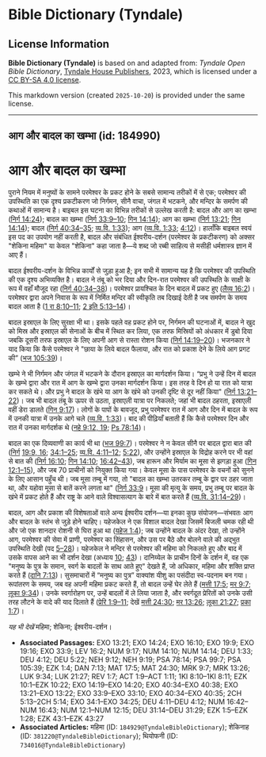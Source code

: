 # Bible Dictionary (Tyndale)

## License Information

**Bible Dictionary (Tyndale)** is based on and adapted from: _Tyndale Open Bible Dictionary_, [Tyndale House Publishers](https://tyndaleopenresources.com/), 2023, which is licensed under a [CC BY-SA 4.0 license](https://creativecommons.org/licenses/by-sa/4.0/legalcode.en).

This markdown version (created `2025-10-20`) is provided under the same license.



--------------------------------

## आग और बादल का खम्भा (id: 184990)

आग और बादल का खम्भा
===================

पुराने नियम में मनुष्यों के सामने परमेश्वर के प्रकट होने के सबसे सामान्य तरीकों में से एक; परमेश्वर की उपस्थिति का एक दृश्य प्रकटीकरण जो निर्गमन, सीनै वाचा, जंगल में भटकने, और मन्दिर के समर्पण की कथाओं में सामान्य है। बाइबल इस घटना का विभिन्न तरीकों से उल्लेख करती है: बादल और आग का खम्भा ([निर्ग 14:24](https://ref.ly/Exod14:24)); बादल का खम्भा ([निर्ग 33:9–10](https://ref.ly/Exod33:9-Exod33:10); [गिन 14:14](https://ref.ly/Num14:14)); आग का खम्भा ([निर्ग 13:21](https://ref.ly/Exod13:21); [गिन 14:14](https://ref.ly/Num14:14)); बादल ([निर्ग 40:34–35](https://ref.ly/Exod40:34-Exod40:35); [व्य.वि. 1:33](https://ref.ly/Deut1:33)); आग ([व्य.वि. 1:33](https://ref.ly/Deut1:33); [4:12](https://ref.ly/Deut4:12))। हालाँकि बाइबल स्वयं इस पद का उपयोग नहीं करती है, बादल और संबंधित ईश्वरीय\-दर्शन (परमेश्वर के प्रकटीकरण) को अक्सर "शेकिना महिमा" या केवल "शेकिना" कहा जाता है—ये शब्द जो रब्बी साहित्य से मसीही धर्मशास्त्र ज्ञान में आए हैं।

बादल ईश्वरीय\-दर्शन के विभिन्न कार्यों से जुड़ा हुआ है; इन सभी में सामान्य यह है कि परमेश्वर की उपस्थिति की एक दृश्य अभिव्यक्ति है। बादल ने तंबू को भर दिया और दिन\-रात परमेश्वर की उपस्थिति के साक्षी के रूप में वहाँ मौजूद रहा ([निर्ग 40:34–38](https://ref.ly/Exod40:34-Exod40:38))। परमेश्वर प्रायश्चित के दिन बादल में प्रकट हुए ([लैव्य 16:2](https://ref.ly/Lev16:2))। परमेश्वर द्वारा अपने निवास के रूप में निर्मित मन्दिर की स्वीकृति तब दिखाई देती है जब समर्पण के समय बादल आता है ([1 रा 8:10–11](https://ref.ly/1Kgs8:10-1Kgs8:11); [2 इति 5:13–14](https://ref.ly/2Chr5:13-2Chr5:14))।

बादल इस्राएल के लिए सुरक्षा भी था। इसके पहले वह प्रकट होने पर, निर्गमन की घटनाओं में, बादल ने खुद को मिस्र और इस्राएल की सेनाओं के बीच में स्थित कर लिया, एक तरफ मिस्रियों को अंधकार में डुबो दिया जबकि दूसरी तरफ इस्राएल के लिए अपनी आग से रास्ता रोशन किया ([निर्ग 14:19–20](https://ref.ly/Exod14:19-Exod14:20))। भजनकार ने याद किया कि कैसे परमेश्वर ने "छाया के लिये बादल फैलाया, और रात को प्रकाश देने के लिये आग प्रगट की” ([भज 105:39](https://ref.ly/Ps105:39))।

खम्भे ने भी निर्गमन और जंगल में भटकने के दौरान इस्राएल का मार्गदर्शन किया। “प्रभु ने उन्हें दिन में बादल के खम्भे द्वारा और रात में आग के खम्भे द्वारा उनका मार्गदर्शन किया। इस तरह वे दिन हो या रात को यात्रा कर सकते थे। और प्रभु ने बादल के खंभे या आग के खंभे को उनकी दृष्टि से दूर नहीं किया" ([निर्ग 13:21–22](https://ref.ly/Exod13:21-Exod13:22))। जब भी बादल तंबू के ऊपर से उठता, इस्राएली यात्रा पर निकलते; जहां भी बादल ठहरता, इस्राएली वहीं डेरा डालते ([गिन 9:17](https://ref.ly/Num9:17))। लोगों के पापों के बावजूद, प्रभु परमेश्वर रात में आग और दिन में बादल के रूप में उनकी यात्रा में उनके आगे चले ([व्य.वि. 1:33](https://ref.ly/Deut1:33))। बाद की पीढ़ियाँ बताती हैं कि कैसे परमेश्वर दिन और रात में उनका मार्गदर्शक थे ([नहे 9:12, 19](https://ref.ly/Neh9:12,Neh9:19); [Ps 78:14](https://ref.ly/Ps78:14))।

बादल का एक दिव्यवाणी का कार्य भी था ([भज 99:7](https://ref.ly/Ps99:7))। परमेश्वर ने न केवल सीनै पर बादल द्वारा बात की ([निर्ग](https://ref.ly/Exod19:9) [19:9, 16](https://ref.ly/Exod19:9,Exod19:16); [34:1–25](https://ref.ly/Exod34:1-Exod34:25); [व्य.वि. 4:11–12](https://ref.ly/Deut4:11-Deut4:12); [5:22](https://ref.ly/Deut5:22)), और उन्होंने इस्राएल के विद्रोह करने पर भी वहां से बात की ([निर्ग 16:10](https://ref.ly/Exod16:10); [गिन 14:10](https://ref.ly/Num14:10); [16:42–43](https://ref.ly/Num16:42-Num16:43)), जब हारून और मिर्याम का मूसा से झगड़ा हुआ ([गिन 12:1–15](https://ref.ly/Num12:1-Num12:15)), और जब 70 प्राचीनों को नियुक्त किया गया। केवल मूसा के पास परमेश्वर के वचनों को सुनने के लिए आसान पहुँच थी। जब मूसा तम्बू में गया, तो "बादल का खम्भा उतरकर तम्बू के द्वार पर ठहर जाता था, और यहोवा मूसा से बातें करने लगता था" ([निर्ग 33:9](https://ref.ly/Exod33:9)। मूसा की मृत्यु के समय, प्रभु तम्बू पर बादल के खंभे में प्रकट होते हैं और राष्ट्र के आने वाले विश्वासत्याग के बारे में बात करते हैं ([व्य.वि. 31:14–29](https://ref.ly/Deut31:14-Deut31:29))।

बादल, आग और प्रकाश की विशेषताओं वाले अन्य ईश्वरीय दर्शन—या इनका कुछ संयोजन—संभवतः आग और बादल के स्तंभ से जुड़े होने चाहिए। यहेजकेल ने एक विशाल बादल देखा जिसमें बिजली चमक रही थी और जो एक शानदार रोशनी से घिरा हुआ था ([यहेज 1:4](https://ref.ly/Ezek1:4)); जब उन्होंने बादल के अंदर देखा, तो उन्होंने आग, परमेश्वर की सेवा में प्राणी, परमेश्वर का सिंहासन, और उस पर बैठे और बोलने वाले की अद्भुत उपस्थिति देखी (पद [5–28](https://ref.ly/Ezek1:5-Ezek1:28))। यहेजकेल ने मन्दिर से परमेश्वर की महिमा को निकलते हुए और बाद में उसके वापस आने का भी दर्शन देखा (अध्याय [10](https://ref.ly/Ezek10:1-Ezek10:22); [43](https://ref.ly/Ezek43:1-Ezek43:27))। दानिय्येल के प्राचीन दिनों के दर्शन में, वह एक "मनुष्य के पुत्र के समान, स्वर्ग के बादलों के साथ आते हुए" देखते हैं, जो अधिकार, महिमा और शक्ति प्राप्त करते हैं ([दानि 7:13](https://ref.ly/Dan7:13))। सुसमाचारों में “मनुष्य का पुत्र” वाक्यांश यीशु का पसंदीदा स्व\-पदनाम बन गया। रूपांतरण के समय, जब वह अपनी महिमा प्रकट करते हैं, तो बादल उन्हें घेर लेते हैं ([मत्ती 17:5](https://ref.ly/Matt17:5); [मर 9:7](https://ref.ly/Mark9:7); [लूका 9:34](https://ref.ly/Luke9:34))। उनके स्वर्गारोहण पर, उन्हें बादलों में ले लिया जाता है, और स्वर्गदूत प्रेरितों को उनके उसी तरह लौटने के वादे की याद दिलाते हैं ([प्रेरि 1:9–11](https://ref.ly/Acts1:9-Acts1:11); देखें [मत्ती 24:30](https://ref.ly/Matt24:30); [मर 13:26](https://ref.ly/Mark13:26); [लूका 21:27](https://ref.ly/Luke21:27); [प्रका 1:7](https://ref.ly/Rev1:7))।

*यह भी देखें* महिमा; शेकिना; ईश्वरीय\-दर्शन।

* **Associated Passages:** EXO 13:21; EXO 14:24; EXO 16:10; EXO 19:9; EXO 19:16; EXO 33:9; LEV 16:2; NUM 9:17; NUM 14:10; NUM 14:14; DEU 1:33; DEU 4:12; DEU 5:22; NEH 9:12; NEH 9:19; PSA 78:14; PSA 99:7; PSA 105:39; EZK 1:4; DAN 7:13; MAT 17:5; MAT 24:30; MRK 9:7; MRK 13:26; LUK 9:34; LUK 21:27; REV 1:7; ACT 1:9–ACT 1:11; 1KI 8:10–1KI 8:11; EZK 10:1–EZK 10:22; EXO 14:19–EXO 14:20; EXO 40:34–EXO 40:38; EXO 13:21–EXO 13:22; EXO 33:9–EXO 33:10; EXO 40:34–EXO 40:35; 2CH 5:13–2CH 5:14; EXO 34:1–EXO 34:25; DEU 4:11–DEU 4:12; NUM 16:42–NUM 16:43; NUM 12:1–NUM 12:15; DEU 31:14–DEU 31:29; EZK 1:5–EZK 1:28; EZK 43:1–EZK 43:27
* **Associated Articles:** महिमा (ID: `184929@TyndaleBibleDictionary`); शेकिनाह (ID: `381220@TyndaleBibleDictionary`); थियोफनी (ID: `734016@TyndaleBibleDictionary`)

